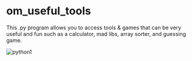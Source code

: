 # om_useful_tools

This .py program allows you to access tools & games that can be very useful and fun such as a calculator, mad libs, array sorter, and guessing game.


![python1](https://user-images.githubusercontent.com/73266650/203672639-3440d860-2902-4d69-85c1-1ce8dbd1b731.PNG)
